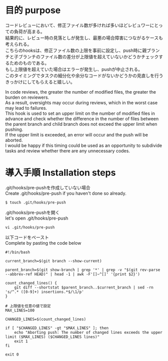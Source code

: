 # 目的 purpose
コードレビューにおいて、修正ファイル数が多ければ多いほどレビュワーにとっての負荷が高まる。<br>結果的に、レビュー時の見落としが発生し、最悪の場合障害につながるケースも考えられる。
<br>こちらのhooksは、修正ファイル数の上限を事前に設定し、push時に親ブランチと子ブランチのファイル数の差分が上限値を超えていないかどうかチェックするためのものである。
<br>もし上限値を超えていた場合はエラーが発生し、pushが中止される。
<br>このタイミングでタスクの細分化や余分なコードがないかどうかの見直しを行うきっかけにしてもらえると嬉しい。


In code reviews, the greater the number of modified files, the greater the burden on reviewers. <br>As a result, oversights may occur during reviews, which in the worst case may lead to failures.
<br>This hook is used to set an upper limit on the number of modified files in advance and check whether the difference in the number of files between the parent branch and child branch does not exceed the upper limit when pushing.
<br>If the upper limit is exceeded, an error will occur and the push will be aborted.
<br>I would be happy if this timing could be used as an opportunity to subdivide tasks and review whether there are any unnecessary codes.

# 導入手順 Installation steps
.git/hooks/pre-pushを作成していない場合<br>Create .git/hooks/pre-push if you haven't done so already.
```
$ touch .git/hooks/pre-push
```
.git/hooks/pre-pushを開く<br>let's open .git/hooks/pre-push
```
vi .git/hooks/pre-push
```

以下コードをペースト<br>Complete by pasting the code below
```
#!/bin/bash

current_branch=$(git branch --show-current)

parent_branch=$(git show-branch | grep '*' | grep -v "$(git rev-parse --abbrev-ref HEAD)" | head -1 | awk -F'[]~^[]' '{print $2}')

count_changed_lines() {
    git diff --shortstat $parent_branch..$current_branch | sed -rn 's/^.* ([0-9]+) insertions.*$/\1/p'
}

# 上限値を任意の値で設定
MAX_LINES=100

CHANGED_LINES=$(count_changed_lines)

if [ "$CHANGED_LINES" -gt "$MAX_LINES" ]; then
    echo "Aborting push: The number of changed lines exceeds the upper limit ($MAX_LINES) ($CHANGED_LINES lines)"
    exit 1
fi

exit 0
```
